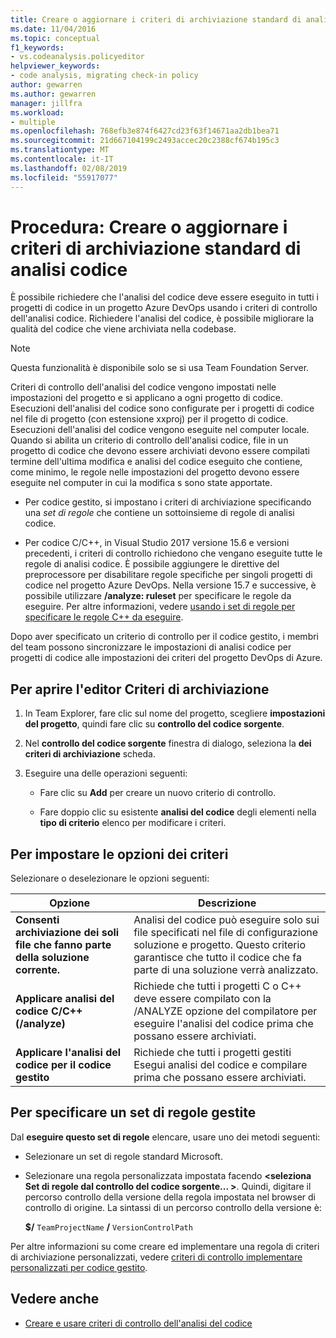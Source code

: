 ```yaml
---
title: Creare o aggiornare i criteri di archiviazione standard di analisi codice
ms.date: 11/04/2016
ms.topic: conceptual
f1_keywords:
- vs.codeanalysis.policyeditor
helpviewer_keywords:
- code analysis, migrating check-in policy
author: gewarren
ms.author: gewarren
manager: jillfra
ms.workload:
- multiple
ms.openlocfilehash: 768efb3e874f6427cd23f63f14671aa2db1bea71
ms.sourcegitcommit: 21d667104199c2493accec20c2388cf674b195c3
ms.translationtype: MT
ms.contentlocale: it-IT
ms.lasthandoff: 02/08/2019
ms.locfileid: "55917077"
---
```

# <a name="how-to-create-or-update-standard-code-analysis-check-in-policies"></a>Procedura: Creare o aggiornare i criteri di archiviazione standard di analisi codice

È possibile richiedere che l'analisi del codice deve essere eseguito in tutti i progetti di codice in un progetto Azure DevOps usando i criteri di controllo dell'analisi codice. Richiedere l'analisi del codice, è possibile migliorare la qualità del codice che viene archiviata nella codebase.

> [!NOTE]
> Questa funzionalità è disponibile solo se si usa Team Foundation Server.

Criteri di controllo dell'analisi del codice vengono impostati nelle impostazioni del progetto e si applicano a ogni progetto di codice. Esecuzioni dell'analisi del codice sono configurate per i progetti di codice nel file di progetto (con estensione xxproj) per il progetto di codice. Esecuzioni dell'analisi del codice vengono eseguite nel computer locale. Quando si abilita un criterio di controllo dell'analisi codice, file in un progetto di codice che devono essere archiviati devono essere compilati termine dell'ultima modifica e analisi del codice eseguito che contiene, come minimo, le regole nelle impostazioni del progetto devono essere eseguite nel computer in cui la modifica s sono state apportate.

- Per codice gestito, si impostano i criteri di archiviazione specificando una *set di regole* che contiene un sottoinsieme di regole di analisi codice.

- Per codice C/C++, in Visual Studio 2017 versione 15.6 e versioni precedenti, i criteri di controllo richiedono che vengano eseguite tutte le regole di analisi codice. È possibile aggiungere le direttive del preprocessore per disabilitare regole specifiche per singoli progetti di codice nel progetto Azure DevOps. Nella versione 15.7 e successive, è possibile utilizzare **/analyze: ruleset** per specificare le regole da eseguire. Per altre informazioni, vedere [usando i set di regole per specificare le regole C++ da eseguire](using-rule-sets-to-specify-the-cpp-rules-to-run.md).

Dopo aver specificato un criterio di controllo per il codice gestito, i membri del team possono sincronizzare le impostazioni di analisi codice per progetti di codice alle impostazioni dei criteri del progetto DevOps di Azure.

## <a name="to-open-the-check-in-policy-editor"></a>Per aprire l'editor Criteri di archiviazione

1. In Team Explorer, fare clic sul nome del progetto, scegliere **impostazioni del progetto**, quindi fare clic su **controllo del codice sorgente**.

1. Nel **controllo del codice sorgente** finestra di dialogo, seleziona la **dei criteri di archiviazione** scheda.

1. Eseguire una delle operazioni seguenti:

    - Fare clic su **Add** per creare un nuovo criterio di controllo.

    - Fare doppio clic su esistente **analisi del codice** degli elementi nella **tipo di criterio** elenco per modificare i criteri.

## <a name="to-set-policy-options"></a>Per impostare le opzioni dei criteri

Selezionare o deselezionare le opzioni seguenti:

|Opzione|Descrizione|
|------------|-----------------|
|**Consenti archiviazione dei soli file che fanno parte della soluzione corrente.**|Analisi del codice può eseguire solo sui file specificati nel file di configurazione soluzione e progetto. Questo criterio garantisce che tutto il codice che fa parte di una soluzione verrà analizzato.|
|**Applicare analisi del codice C/C++ (/analyze)**|Richiede che tutti i progetti C o C++ deve essere compilato con la /ANALYZE opzione del compilatore per eseguire l'analisi del codice prima che possano essere archiviati.|
|**Applicare l'analisi del codice per il codice gestito**|Richiede che tutti i progetti gestiti Esegui analisi del codice e compilare prima che possano essere archiviati.|

## <a name="to-specify-a-managed-rule-set"></a>Per specificare un set di regole gestite

Dal **eseguire questo set di regole** elencare, usare uno dei metodi seguenti:

- Selezionare un set di regole standard Microsoft.

- Selezionare una regola personalizzata impostata facendo  **\<seleziona Set di regole dal controllo del codice sorgente... >**. Quindi, digitare il percorso controllo della versione della regola impostata nel browser di controllo di origine. La sintassi di un percorso controllo della versione è:

   **$/** `TeamProjectName` **/** `VersionControlPath`

Per altre informazioni su come creare ed implementare una regola di criteri di archiviazione personalizzati, vedere [criteri di controllo implementare personalizzati per codice gestito](../code-quality/implementing-custom-code-analysis-check-in-policies-for-managed-code.md).

## <a name="see-also"></a>Vedere anche

- [Creare e usare criteri di controllo dell'analisi del codice](../code-quality/how-to-create-or-update-standard-code-analysis-check-in-policies.md)